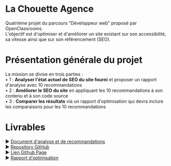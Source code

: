 # La Chouette Agence
Quatrième projet du parcours "Développeur web" proposé par OpenClassrooms. </br>
L'objectif est d'optimiser et d'améliorer un site existant sur son accessibilité, sa vitesse ainsi que sur son référencement (SEO).</br>

# Présentation générale du projet
La mission se divise en trois parties :</br>
• 1 : **Analyser l'état actuel de SEO du site fourni** et proposer un rapport d'analyse avec 10 recommandations</br>
• 2 : **Améliorer le SEO du site** en appliquant les 10 recommandations à son contenu et à son code source</br>
• 3 : **Comparer les résultats** via un rapport d'optimisation qui devra inclure les comparaisons pour les 10 recommandations</br>

# Livrables
► [Document d'analyse et de recommandations](https://drive.google.com/file/d/1XO7091blivRGSYVIVgQpY3KEPfKUnyrb/view?usp=sharing)</br>
► [Repository GitHub](https://github.com/AlexisTisserand/AlexisTisserand_4_15122020)</br>
► [Lien Github Page](https://alexistisserand.github.io/AlexisTisserand_4_15122020/)</br>
► [Rapport d'optimisation](https://www.canva.com/design/DAESjo_JZy4/yQ9FUigPC2LQEhkVRiflgw/view?utm_content=DAESjo_JZy4&utm_campaign=designshare&utm_medium=link&utm_source=publishsharelink)

